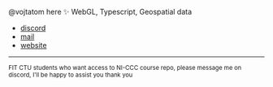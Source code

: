 @vojtatom here ✨
WebGL, Typescript, Geospatial data

- [discord](http://discordapp.com/users/677925589599911936)
- [mail](mailto:hello@vojtatom.cz)
- [website](https://vojtatom.cz)

---
<sup>
FIT CTU students who want access to NI-CCC course repo, please message me on discord, I'll be happy to assist you thank you </sup>

